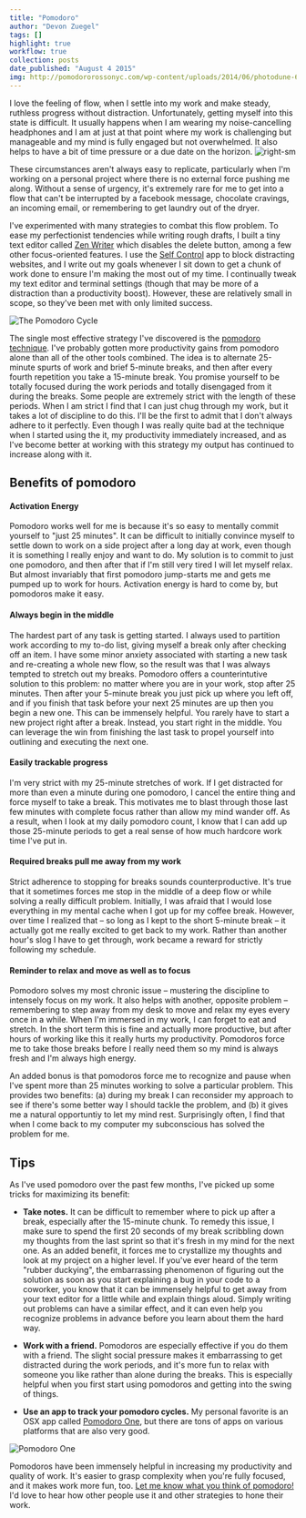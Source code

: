 ```yaml
---
title: "Pomodoro"
author: "Devon Zuegel"
tags: []
highlight: true
workflow: true
collection: posts
date_published: "August 4 2015"
img: http://pomodororossonyc.com/wp-content/uploads/2014/06/photodune-680322-tomato-xs.jpg
---
```


I love the feeling of flow, when I settle into my work and make steady, ruthless progress without distraction. Unfortunately, getting myself into this state is difficult. It usually happens when I am wearing my noise-cancelling headphones and I am at just at that point where my work is challenging but manageable and my mind is fully engaged but not overwhelmed. It also helps to have a bit of time pressure or a due date on the horizon.
![right-sm](//upload.wikimedia.org/wikipedia/commons/3/34/Il_pomodoro.jpg)

These circumstances aren't always easy to replicate, particularly when I'm working on a personal project where there is no external force pushing me along. Without a sense of urgency, it's extremely rare for me to get into a flow that can't be interrupted by a facebook message, chocolate cravings, an incoming email, or remembering to get laundry out of the dryer.

I've experimented with many strategies to combat this flow problem. To ease my perfectionist tendencies while writing rough drafts, I built a tiny text editor called [Zen Writer](//zenwriter.io) which disables the delete button, among a few other focus-oriented features. I use the [Self Control](//selfcontrolapp.com) app to block distracting websites, and I write out my goals whenever I sit down to get a chunk of work done to ensure I'm making the most out of my time. I continually tweak my text editor and terminal settings (though that may be more of a distraction than a productivity boost). However, these are relatively small in scope, so they've been met with only limited success.

![The Pomodoro Cycle](../assets/pomodoro-technique/pomodoro-cycle.jpg)

The single most effective strategy I've discovered is the [pomodoro technique](http://pomodorotechnique.com/). I've probably gotten more productivity gains from pomodoro alone than all of the other tools combined. The idea is to alternate 25-minute spurts of work and brief 5-minute breaks, and then after every fourth repetition you take a 15-minute break. You promise yourself to be totally focused during the work periods and totally disengaged from it during the breaks. Some people are extremely strict with the length of these periods. When I am strict I find that I can just chug through my work, but it takes a lot of discipline to do this. I'll be the first to admit that I don't always adhere to it perfectly. Even though I was really quite bad at the technique when I started using the it, my productivity immediately increased, and as I've become better at working with this strategy my output has continued to increase along with it.

## Benefits of pomodoro ##

#### Activation Energy ####
Pomodoro works well for me is because it's so easy to mentally commit yourself to "just 25 minutes". It can be difficult to initially convince myself to settle down to work on a side project after a long day at work, even though it is something I really enjoy and want to do. My solution is to commit to just one pomodoro, and then after that if I'm still very tired I will let myself relax. But almost invariably that first pomodoro jump-starts me and gets me pumped up to work for hours. Activation energy is hard to come by, but pomodoros make it easy.

#### Always begin in the middle ####
The hardest part of any task is getting started. I always used to partition work according to my to-do list, giving myself a break only after checking off an item. I have some minor anxiety associated with starting a new task and re-creating a whole new flow, so the result was that I was always tempted to stretch out my breaks. Pomodoro offers a counterintutive solution to this problem: no matter where you are in your work, stop after 25 minutes. Then after your 5-minute break you just pick up where you left off, and if you finish that task before your next 25 minutes are up then you begin a new one. This can be immensely helpful. You rarely have to start a new project right after a break. Instead, you start right in the middle. You can leverage the win from finishing the last task to propel yourself into outlining and executing the next one.

#### Easily trackable progress ####
I'm very strict with my 25-minute stretches of work. If I get distracted for more than even a minute during one pomodoro, I cancel the entire thing and force myself to take a break. This motivates me to blast through those last few minutes with complete focus rather than allow my mind wander off. As a result, when I look at my daily pomodoro count, I know that I can add up those 25-minute periods to get a real sense of how much hardcore work time I've put in.

#### Required breaks pull me away from my work ####
Strict adherence to stopping for breaks sounds counterproductive. It's true that it sometimes forces me stop in the middle of a deep flow or while solving a really difficult problem. Initially, I was afraid that I would lose everything in my mental cache when I got up for my coffee break. However, over time I realized that – so long as I kept to the short 5-minute break – it actually got me really excited to get back to my work. Rather than another hour's slog I have to get through, work became a reward for strictly following my schedule.

#### Reminder to relax and move as well as to focus ####
Pomodoro solves my most chronic issue – mustering the discipline to intensely focus on my work. It also helps with another, opposite problem – remembering to step away from my desk to move and relax my eyes every once in a while. When I'm immersed in my work, I can forget to eat and stretch. In the short term this is fine and actually more productive, but after hours of working like this it really hurts my productivity. Pomodoros force me to take those breaks before I really need them so my mind is always fresh and I'm always high energy.

An added bonus is that pomodoros force me to recognize and pause when I've spent more than 25 minutes working to solve a particular problem. This provides two benefits: (a) during my break I can reconsider my approach to see if there's some better way I should tackle the problem, and (b) it gives me a natural opportuntiy to let my mind rest. Surprisingly often, I find that when I come back to my computer my subconscious has solved the problem for me.

## Tips ##

As I've used pomodoro over the past few months, I've picked up some tricks for maximizing its benefit:

- **Take notes.** It can be difficult to remember where to pick up after a break, especially after the 15-minute chunk. To remedy this issue, I make sure to spend the first 20 seconds of my break scribbling down my thoughts from the last sprint so that it's fresh in my mind for the next one. As an added benefit, it forces me to crystallize my thoughts and look at my project on a higher level. If you've ever heard of the term "rubber duckying", the embarrassing phenomenon of figuring out the solution as soon as you start explaining a bug in your code to a coworker, you know that it can be immensely helpful to get away from your text editor for a little while and explain things aloud. Simply writing out problems can have a similar effect, and it can even help you recognize problems in advance before you learn about them the hard way.

- **Work with a friend.** Pomodoros are especially effective if you do them with a friend. The slight social pressure makes it embarrassing to get distracted during the work periods, and it's more fun to relax with someone you like rather than alone during the breaks. This is especially helpful when you first start using pomodoros and getting into the swing of things.

- **Use an app to track your pomodoro cycles.** My personal favorite is an OSX app called [Pomodoro One](//itunes.apple.com/us/app/pomodoro-one/id907364780?mt=12), but there are tons of apps on various platforms that are also very good.

![Pomodoro One](../assets/pomodoro-technique/pomodoro-lg.png)

Pomodoros have been immensely helpful in increasing my productivity and quality of work. It's easier to grasp complexity when you're fully focused, and it makes work more fun, too. [Let me know what you think of pomodoro!](//twitter.com/devonzuegel) I'd love to hear how other people use it and other strategies to hone their work.
